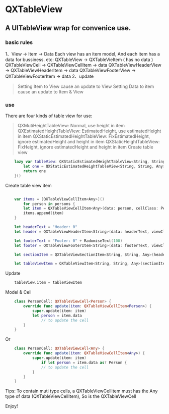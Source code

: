 # QXTableView
## A UITableView wrap for convenice use.

### basic rules
1、View -> Item -> Data
Each view has an item model, And each item has a data for bussiness.
etc:
QXTableView -> QXTableVieItem ( has no data )
QXTableViewCell -> QXTableViewCellItem -> data
QXTableViewHeaderView -> QXTableViewHeaderItem -> data
QXTableViewFooterView -> QXTableViewFooterItem -> data
2、update
> Setting Item to View cause an update to View 
> Setting Data to item cause an update to Item & View  


### use

There are four kinds of table view for use:
> QXMutiHeightTableView: 
Normal, use height in item
> QXEstimatedHeightTableView: 
EstimatedHeight, use estimatedHeight in item
> QXStaticEstimatedHeightTableView:
FixEstimatedHeight, ignore estimatedHeight and height in item
> QXStaticHeightTableView:
FixHeight, ignore estimatedHeight and height in item
Create table view
```swift    
    lazy var tableView: QXStaticEstimatedHeightTableView<String, String, Any> = {
        let one = QXStaticEstimatedHeightTableView<String, String, Any>(style: .plain)
        return one
    }()

```

Create table view item
```swift    

    var items = [QXTableViewCellItem<Any>]()
        for person in persons {
        let item = QXTableViewCellItem<Any>(data: person, cellClass: PersonCell.self)
        items.append(item)
    }

    let headerText = "Header: 0"
    let header = QXTableViewHeaderItem<String>(data: headerText, viewClass: HeaderView.self)

    let footerText = "Footer: 0" + RadomiseText(100)
    let footer = QXTableViewFooterItem<String>(data: footerText, viewClass: FooterView.self)

    let sectionItem = QXTableViewSectionItem<String, String, Any>(header: header, footer: footer, items: items)

    let tableViewItem = QXTableViewItem<String, String, Any>(sectionItems: [sectionItem])    

```

Update
```swift  
    tableView.item = tableViewItem

```

Model & Cell
```swift  
    class PersonCell: QXTableViewCell<Person> {
        override func update(item: QXTableViewCellItem<Person>) {
            super.update(item: item)
            let person = item.data
                // to update the cell
        }
    }

```
Or
```swift  
    class PersonCell: QXTableViewCell<Any> {
        override func update(item: QXTableViewCellItem<Any>) {
            super.update(item: item)
                if let person = item.data as? Person {
                // to update the cell
            }
        }
    }

```
Tips: 
To contain muti type cells, a QXTableViewCellItem must has the Any type of data (QXTableViewCellItem<Any>), So is the QXTableViewCell


Enjoy!






